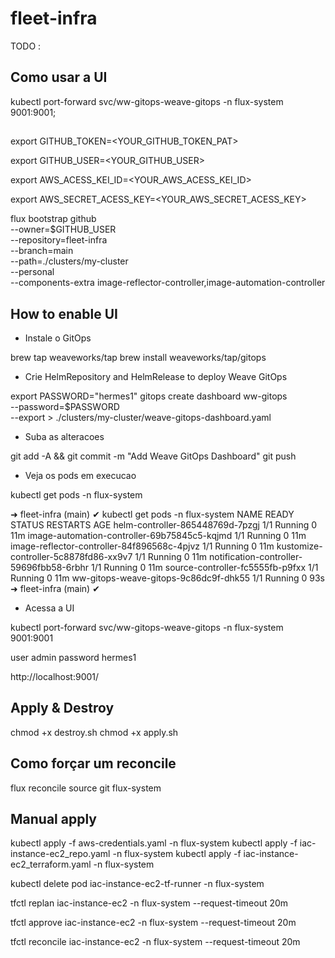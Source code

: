 # fleet-infra

TODO : 

## Como usar a UI

kubectl port-forward svc/ww-gitops-weave-gitops -n flux-system 9001:9001;

## 

export GITHUB_TOKEN=<YOUR_GITHUB_TOKEN_PAT>

export GITHUB_USER=<YOUR_GITHUB_USER>

export AWS_ACESS_KEI_ID=<YOUR_AWS_ACESS_KEI_ID>

export AWS_SECRET_ACESS_KEY=<YOUR_AWS_SECRET_ACESS_KEY>


flux bootstrap github \
  --owner=$GITHUB_USER \
  --repository=fleet-infra \
  --branch=main \
  --path=./clusters/my-cluster \
  --personal \
  --components-extra image-reflector-controller,image-automation-controller

## How to enable UI 

- Instale o GitOps

brew tap weaveworks/tap
brew install weaveworks/tap/gitops

- Crie  HelmRepository and HelmRelease to deploy Weave GitOps

export PASSWORD="hermes1"
gitops create dashboard ww-gitops \
  --password=$PASSWORD \
  --export > ./clusters/my-cluster/weave-gitops-dashboard.yaml

- Suba as alteracoes

git add -A && git commit -m "Add Weave GitOps Dashboard"
git push

- Veja os pods em execucao

kubectl get pods -n flux-system

➜ fleet-infra (main) ✔ kubectl get pods -n flux-system
NAME                                           READY   STATUS    RESTARTS   AGE
helm-controller-865448769d-7pzgj               1/1     Running   0          11m
image-automation-controller-69b75845c5-kqjmd   1/1     Running   0          11m
image-reflector-controller-84f896568c-4pjvz    1/1     Running   0          11m
kustomize-controller-5c8878fd86-xx9v7          1/1     Running   0          11m
notification-controller-59696fbb58-6rbhr       1/1     Running   0          11m
source-controller-fc5555fb-p9fxx               1/1     Running   0          11m
ww-gitops-weave-gitops-9c86dc9f-dhk55          1/1     Running   0          93s
➜ fleet-infra (main) ✔ 

- Acessa a UI

kubectl port-forward svc/ww-gitops-weave-gitops -n flux-system 9001:9001

user admin
password hermes1

http://localhost:9001/

## Apply & Destroy

chmod +x destroy.sh
chmod +x apply.sh

## Como forçar um reconcile

flux reconcile source git flux-system


## Manual apply

kubectl apply -f aws-credentials.yaml -n flux-system
kubectl apply -f iac-instance-ec2_repo.yaml -n flux-system
kubectl apply -f iac-instance-ec2_terraform.yaml -n flux-system

kubectl delete pod iac-instance-ec2-tf-runner -n flux-system

tfctl replan iac-instance-ec2 -n flux-system --request-timeout 20m

tfctl approve iac-instance-ec2 -n flux-system --request-timeout 20m

tfctl reconcile iac-instance-ec2 -n flux-system --request-timeout 20m